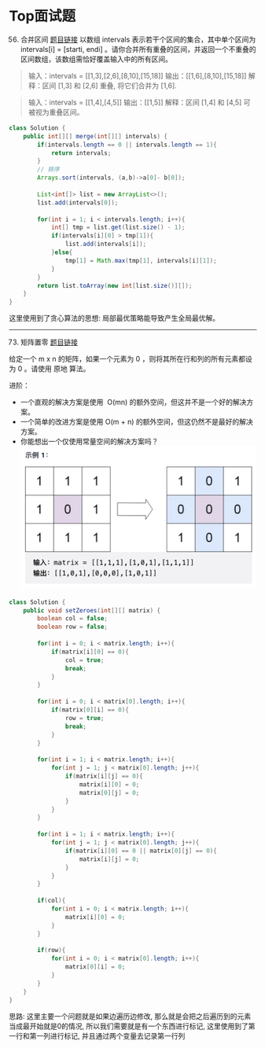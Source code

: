 # Top面试题
56. 合并区间
[题目链接](https://leetcode-cn.com/problems/merge-intervals/)
以数组 intervals 表示若干个区间的集合，其中单个区间为 intervals[i] = [starti, endi] 。请你合并所有重叠的区间，并返回一个不重叠的区间数组，该数组需恰好覆盖输入中的所有区间。

>输入：intervals = [[1,3],[2,6],[8,10],[15,18]]
>输出：[[1,6],[8,10],[15,18]]
>解释：区间 [1,3] 和 [2,6] 重叠, 将它们合并为 [1,6].

>输入：intervals = [[1,4],[4,5]]
>输出：[[1,5]]
>解释：区间 [1,4] 和 [4,5] 可被视为重叠区间。

```java
class Solution {
    public int[][] merge(int[][] intervals) {
        if(intervals.length == 0 || intervals.length == 1){
            return intervals;
        }
        // 排序
        Arrays.sort(intervals, (a,b)->a[0]- b[0]);

        List<int[]> list = new ArrayList<>();
        list.add(intervals[0]);

        for(int i = 1; i < intervals.length; i++){
            int[] tmp = list.get(list.size() - 1);
            if(intervals[i][0] > tmp[1]){
                list.add(intervals[i]);
            }else{
                tmp[1] = Math.max(tmp[1], intervals[i][1]);
            }
        }
        return list.toArray(new int[list.size()][]);
    }
}
```
这里使用到了贪心算法的思想: 局部最优策略能导致产生全局最优解。

---
73. 矩阵置零
[题目链接](https://leetcode-cn.com/problems/set-matrix-zeroes/)

给定一个 m x n 的矩阵，如果一个元素为 0 ，则将其所在行和列的所有元素都设为 0 。请使用 原地 算法。

进阶：

* 一个直观的解决方案是使用  O(mn) 的额外空间，但这并不是一个好的解决方案。
* 一个简单的改进方案是使用 O(m + n) 的额外空间，但这仍然不是最好的解决方案。
* 你能想出一个仅使用常量空间的解决方案吗？
 
![](img/2021-10-19-21-27-22.png)

```java
class Solution {
    public void setZeroes(int[][] matrix) {
        boolean col = false;
        boolean row = false;

        for(int i = 0; i < matrix.length; i++){
            if(matrix[i][0] == 0){
                col = true;
                break;
            }
        }

        for(int i = 0; i < matrix[0].length; i++){
            if(matrix[0][i] == 0){
                row = true;
                break;
            }
        }

        for(int i = 1; i < matrix.length; i++){
            for(int j = 1; j < matrix[0].length; j++){
                if(matrix[i][j] == 0){
                    matrix[i][0] = 0;
                    matrix[0][j] = 0;
                }
            }
        }

        for(int i = 1; i < matrix.length; i++){
            for(int j = 1; j < matrix[0].length; j++){
                if(matrix[i][0] == 0 || matrix[0][j] == 0){
                    matrix[i][j] = 0;
                }
            }
        }

        if(col){
            for(int i = 0; i < matrix.length; i++){
                matrix[i][0] = 0;
            }
        }

        if(row){
            for(int i = 0; i < matrix[0].length; i++){
                matrix[0][i] = 0;     
            }
        }
    }
}
```
思路: 这里主要一个问题就是如果边遍历边修改, 那么就是会把之后遍历到的元素当成最开始就是0的情况, 所以我们需要就是有一个东西进行标记, 这里使用到了第一行和第一列进行标记, 并且通过两个变量去记录第一行列